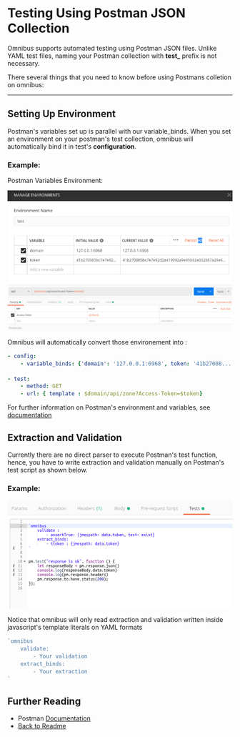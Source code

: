 # Testing Using Postman JSON Collection

Omnibus supports automated testing using Postman JSON files. Unlike YAML test files, naming your Postman collection with **test_** prefix is not necessary.

There several things that you need to know before using Postmans colletion on omnibus:

--------------------

## Setting Up Environment

Postman's variables set up is parallel with our variable_binds. When you set an environment on your postman's test collection, omnibus will automatically bind it in test's  **configuration**. 

### Example:

Postman Variables Environment:

![Postman Environment](./src/img/docs_2.png)
![Postman Environment](./src/img/docs_1.png)

Omnibus will automatically convert those environement into :

```yaml
- config:
    - variable_binds: {'domain': '127.0.0.1:6968', token: '41b27008...' }

- test:
    - method: GET
    - url: { template : $domain/api/zone?Access-Token=$token}

```

For further information on Postman's environment and variables, see [documentation](https://learning.getpostman.com/docs/postman/environments_and_globals/intro_to_environments_and_globals/)


## Extraction and Validation

Currently there are no direct parser to execute Postman's test function, hence, you have to write extraction and validation manually on Postman's test script as shown below.

### Example:
![Postman Test Script](./src/img/docs_3.png)

Notice that omnibus will only read extraction and validation written inside javascript's template literals on YAML formats
```javascript
`omnibus
    validate: 
        - Your validation
    extract_binds:
        - Your extraction
`
```

## Further Reading

- Postman [Documentation](https://learning.getpostman.com/docs/postman/launching_postman/installation_and_updates/) 
- [Back to Readme](../README.md)